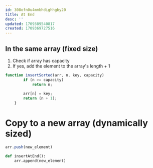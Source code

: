 ```yaml
---
id: 308ofn0u4mmbhdighhgby20
title: At End
desc: ''
updated: 1709389540817
created: 1709369727516
---
```




## In the same array (fixed size)

1. Check if array has capacity
2. If yes, add the element to the array's length + 1
```js
function insertSorted(arr, n, key, capacity)
        if (n >= capacity)
            return n;
      
        arr[n] = key;
        return (n + 1);
    }
```

# Copy to a new array (dynamically sized)

```js
arr.push(new_element)
```

```python
def insertAtEnd():
    arr.append(new_element)
```